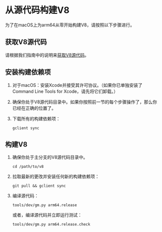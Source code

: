 # 从源代码构建V8

为了在macOS上为arm64从零开始构建V8，请按照以下步骤进行。

## 获取V8源代码

请根据我们指南中的说明来[获取V8源代码](./source-code)。

## 安装构建依赖项

1. 对于macOS：安装Xcode并接受其许可协议。（如果你已单独安装了Command Line Tools for Xcode，请先将它们卸载。）

2. 确保你处于V8源代码目录中。如果你按照前一节的每个步骤操作了，那么你已经在正确的位置了。

3. 下载所有的构建依赖项：

   ```shell
   gclient sync
   ```

## 构建V8

1. 确保你处于主分支的V8源代码目录中。

   ```shell
   cd /path/to/v8
   ```

2. 拉取最新的更改并安装任何新的构建依赖项：
   ```shell
   git pull && gclient sync
   ```
3. 编译源代码：

   ```shell
   tools/dev/gm.py arm64.release
   ```

   或者，编译源代码并立即运行测试：

   ```shell
   tools/dev/gm.py arm64.release.check
   ```
